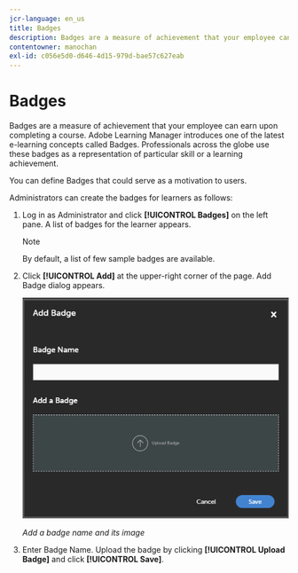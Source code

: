 ```yaml
---
jcr-language: en_us
title: Badges
description: Badges are a measure of achievement that your employee can earn upon completing a course. Adobe Learning Manager introduces one of the latest e-learning concepts called Badges. Professionals across the globe use these badges as a representation of particular skill or a learning achievement.
contentowner: manochan
exl-id: c056e5d0-d646-4d15-979d-bae57c627eab
---
```

# Badges

Badges are a measure of achievement that your employee can earn upon completing a course. Adobe Learning Manager introduces one of the latest e-learning concepts called Badges. Professionals across the globe use these badges as a representation of particular skill or a learning achievement.

You can define Badges that could serve as a motivation to users.

Administrators can create the badges for learners as follows:

1. Log in as Administrator and click **[!UICONTROL Badges]** on the left pane. A list of badges for the learner appears.

   >[!NOTE]
   >
   >By default, a list of few sample badges are available.

1. Click **[!UICONTROL Add]** at the upper-right corner of the page. Add Badge dialog appears.

   ![](assets/add-badge1.png)

   *Add a badge name and its image*

1. Enter Badge Name. Upload the badge by clicking **[!UICONTROL Upload Badge]** and click **[!UICONTROL Save]**.
